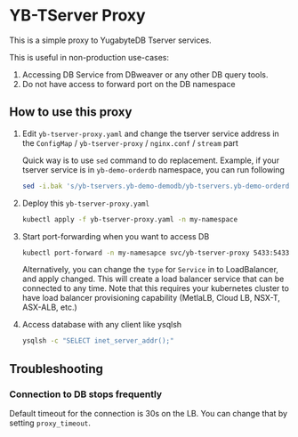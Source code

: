 # YB-TServer Proxy

This is a simple proxy to YugabyteDB Tserver services.

This is useful in non-production use-cases:

1. Accessing DB Service from DBweaver or any other DB query tools.
2. Do not have access to forward port on the DB namespace

## How to use this proxy

1. Edit `yb-tserver-proxy.yaml` and change the tserver service address in the `ConfigMap` / `yb-tserver-proxy` / `nginx.conf` / `stream` part

    Quick way is to use `sed` command to do replacement. Example, if your tserver service is in `yb-demo-orderdb` namespace, you can run following

    ```bash
    sed -i.bak 's/yb-tservers.yb-demo-demodb/yb-tservers.yb-demo-orderdb/' yb-tserver-proxy.yaml
    ```

2. Deploy this `yb-tserver-proxy.yaml`

    ```bash
    kubectl apply -f yb-tserver-proxy.yaml -n my-namespace
    ```

3. Start port-forwarding when you want to access DB

    ```bash
    kubectl port-forward -n my-namesapce svc/yb-tserver-proxy 5433:5433
    ```

    Alternatively, you can change the `type` for `Service` in to LoadBalancer,
    and apply changed. This will create a load balancer service that can be
    connected to any time. Note that this requires your kubernetes cluster to
    have load balancer provisioning capability (MetlaLB, Cloud LB, NSX-T, ASX-ALB, etc.)

4. Access database with any client like ysqlsh

    ```bash
    ysqlsh -c "SELECT inet_server_addr();"
    ```

## Troubleshooting

### Connection to DB stops frequently

Default timeout for the connection is 30s on the LB. You can change that by
setting `proxy_timeout`.
